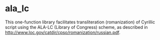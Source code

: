 # ala_lc
This one-function library facilitates transliteration (romanization) of Cyrillic script using the ALA-LC (Library of Congress) scheme, as described in http://www.loc.gov/catdir/cpso/romanization/russian.pdf.
